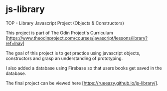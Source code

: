 # js-library
TOP - Library Javascript Project (Objects &amp; Constructors)

This project is part of The Odin Project's Curriculum [https://www.theodinproject.com/courses/javascript/lessons/library?ref=lnav]

The goal of this project is to get practice using javascript objects, constructors and grasp an understanding of prototyping.

I also added a database using Firebase so that users books get saved in the database.

The final project can be viewed here [https://rueeazy.github.io/js-library/].